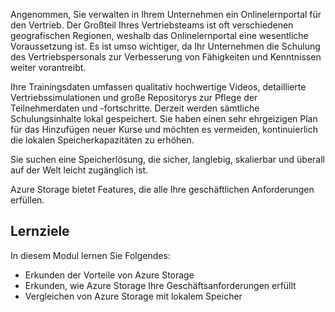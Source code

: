Angenommen, Sie verwalten in Ihrem Unternehmen ein Onlinelernportal für den Vertrieb. Der Großteil Ihres Vertriebsteams ist oft verschiedenen geografischen Regionen, weshalb das Onlinelernportal eine wesentliche Voraussetzung ist. Es ist umso wichtiger, da Ihr Unternehmen die Schulung des Vertriebspersonals zur Verbesserung von Fähigkeiten und Kenntnissen weiter vorantreibt.

Ihre Trainingsdaten umfassen qualitativ hochwertige Videos, detaillierte Vertriebssimulationen und große Repositorys zur Pflege der Teilnehmerdaten und -fortschritte. Derzeit werden sämtliche Schulungsinhalte lokal gespeichert. Sie haben einen sehr ehrgeizigen Plan für das Hinzufügen neuer Kurse und möchten es vermeiden, kontinuierlich die lokalen Speicherkapazitäten zu erhöhen.

Sie suchen eine Speicherlösung, die sicher, langlebig, skalierbar und überall auf der Welt leicht zugänglich ist.

Azure Storage bietet Features, die alle Ihre geschäftlichen Anforderungen erfüllen.

## <a name="learning-objectives"></a>Lernziele

In diesem Modul lernen Sie Folgendes:

- Erkunden der Vorteile von Azure Storage
- Erkunden, wie Azure Storage Ihre Geschäftsanforderungen erfüllt
- Vergleichen von Azure Storage mit lokalem Speicher
